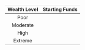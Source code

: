 
| Wealth Level | Starting Funds |
|:------------:|:--------------:|
|     Poor     |                |
|   Moderate   |                |
|     High     |                |
|   Extreme    |                |